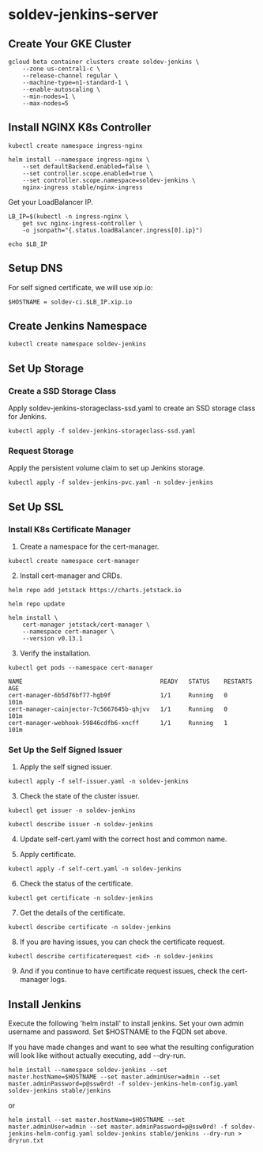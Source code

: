 # soldev-jenkins-server 

## Create Your GKE Cluster

```
gcloud beta container clusters create soldev-jenkins \
    --zone us-central1-c \
    --release-channel regular \
    --machine-type=n1-standard-1 \
    --enable-autoscaling \
    --min-nodes=1 \
    --max-nodes=5
```

## Install NGINX K8s Controller

```
kubectl create namespace ingress-nginx

helm install --namespace ingress-nginx \
    --set defaultBackend.enabled=false \
    --set controller.scope.enabled=true \
    --set controller.scope.namespace=soldev-jenkins \
    nginx-ingress stable/nginx-ingress
```

Get your LoadBalancer IP.

```
LB_IP=$(kubectl -n ingress-nginx \
    get svc nginx-ingress-controller \
    -o jsonpath="{.status.loadBalancer.ingress[0].ip}")

echo $LB_IP
```

## Setup DNS
For self signed certificate, we will use xip.io:

```
$HOSTNAME = soldev-ci.$LB_IP.xip.io
```

## Create Jenkins Namespace
```
kubectl create namespace soldev-jenkins
```

## Set Up Storage
### Create a SSD Storage Class
Apply soldev-jenkins-storageclass-ssd.yaml to create an SSD storage class for Jenkins.

```
kubectl apply -f soldev-jenkins-storageclass-ssd.yaml
```

### Request Storage
Apply the persistent volume claim to set up Jenkins storage.

```
kubectl apply -f soldev-jenkins-pvc.yaml -n soldev-jenkins
```

## Set Up SSL
### Install K8s Certificate Manager

1. Create a namespace for the cert-manager.

```
kubectl create namespace cert-manager
```
2. Install cert-manager and CRDs.

```
helm repo add jetstack https://charts.jetstack.io

helm repo update

helm install \
    cert-manager jetstack/cert-manager \
    --namespace cert-manager \
    --version v0.13.1
```

3. Verify the installation.

```
kubectl get pods --namespace cert-manager

NAME                                       READY   STATUS    RESTARTS   AGE
cert-manager-6b5d76bf77-hgb9f              1/1     Running   0          101m
cert-manager-cainjector-7c5667645b-qhjvv   1/1     Running   0          101m
cert-manager-webhook-59846cdfb6-xncff      1/1     Running   1          101m
```

### Set Up the Self Signed Issuer
1. Apply the self signed issuer.

```
kubectl apply -f self-issuer.yaml -n soldev-jenkins
```

3. Check the state of the cluster issuer.

```
kubectl get issuer -n soldev-jenkins

kubectl describe issuer -n soldev-jenkins
```

4. Update self-cert.yaml with the correct host and common name.

5. Apply certificate.

```
kubectl apply -f self-cert.yaml -n soldev-jenkins
```
6. Check the status of the certificate.

```
kubectl get certificate -n soldev-jenkins
```

7. Get the details of the certificate.

```
kubectl describe certificate -n soldev-jenkins
```

8. If you are having issues, you can check the certificate request.

```
kubectl describe certificaterequest <id> -n soldev-jenkins
```

9. And if you continue to have certificate request issues, check the cert-manager logs.

## Install Jenkins
Execute the following 'helm install' to install jenkins. Set your own admin username and password. Set $HOSTNAME to the FQDN set above.

If you have made changes and want to see what the resulting configuration will look like without actually executing, add --dry-run.

```
helm install --namespace soldev-jenkins --set master.hostName=$HOSTNAME --set master.adminUser=admin --set master.adminPassword=p@ssw0rd! -f soldev-jenkins-helm-config.yaml soldev-jenkins stable/jenkins
```
or

```
helm install --set master.hostName=$HOSTNAME --set master.adminUser=admin --set master.adminPassword=p@ssw0rd! -f soldev-jenkins-helm-config.yaml soldev-jenkins stable/jenkins --dry-run > dryrun.txt
```